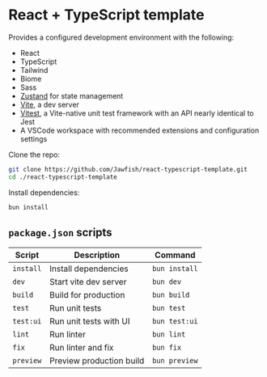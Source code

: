 # React + TypeScript template

Provides a configured development environment with the following:

- React
- TypeScript
- Tailwind
- Biome
- Sass
- [Zustand](https://github.com/pmndrs/zustand) for state management
- [Vite](https://vitejs.dev/guide/why.html), a dev server
- [Vitest](https://vitest.dev/guide/why.html), a Vite-native unit test framework with an API nearly identical to Jest
- A VSCode workspace with recommended extensions and configuration settings

Clone the repo:

```bash
git clone https://github.com/Jawfish/react-typescript-template.git
cd ./react-typescript-template
```

Install dependencies:

```bash
bun install
```

## `package.json` scripts

| Script     | Description              | Command            |
| ---------- | ------------------------ | ------------------ |
| `install`  | Install dependencies     | `bun install`      |
| `dev`      | Start vite dev server    | `bun dev`          |
| `build`    | Build for production     | `bun build`        |
| `test`     | Run unit tests           | `bun test`         |
| `test:ui`  | Run unit tests with UI   | `bun test:ui`      |
| `lint`     | Run linter               | `bun lint`         |
| `fix`      | Run linter and fix       | `bun fix`          |
| `preview`  | Preview production build | `bun preview`      |

